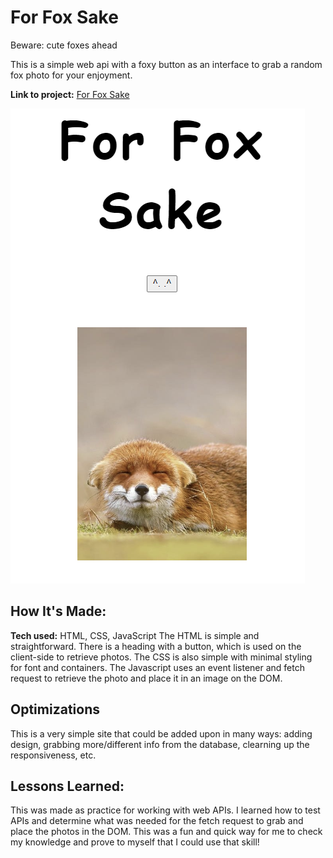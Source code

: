 # For Fox Sake
Beware: cute foxes ahead

This is a simple web api with a foxy button as an interface to grab a random fox photo for your enjoyment. 

**Link to project:** [For Fox Sake](https://savvycolleen.github.io/forfoxsake/)

![image of site](images/readme-screenshot3.png)

## How It's Made:

**Tech used:** HTML, CSS, JavaScript
The HTML is simple and straightforward. There is a heading with a button, which is used on the client-side to retrieve photos. The CSS is also simple with minimal styling for font and containers. The Javascript uses an event listener and fetch request to retrieve the photo and place it in an image on the DOM. 

## Optimizations
This is a very simple site that could be added upon in many ways: adding design, grabbing more/different info from the database, clearning up the responsiveness, etc. 

## Lessons Learned:

This was made as practice for working with web APIs. I learned how to test APIs and determine what was needed for the fetch request to grab and place the photos in the DOM. This was a fun and quick way for me to check my knowledge and prove to myself that I could use that skill!





